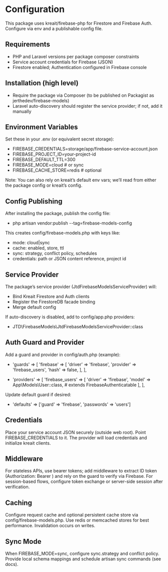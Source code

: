 # Configuration

This package uses kreait/firebase-php for Firestore and Firebase Auth. Configure via env and a publishable config file.

## Requirements
- PHP and Laravel versions per package composer constraints
- Service account credentials for Firebase (JSON)
- Firestore enabled; Authentication configured in Firebase console

## Installation (high level)
- Require the package via Composer (to be published on Packagist as jerthedev/firebase-models)
- Laravel auto-discovery should register the service provider; if not, add it manually

## Environment Variables
Set these in your .env (or equivalent secret storage):

- FIREBASE_CREDENTIALS=storage/app/firebase-service-account.json
- FIREBASE_PROJECT_ID=your-project-id
- FIREBASE_DEFAULT_TTL=300
- FIREBASE_MODE=cloud   # or sync
- FIREBASE_CACHE_STORE=redis   # optional

Note: You can also rely on kreait’s default env vars; we’ll read from either the package config or kreait’s config.

## Config Publishing
After installing the package, publish the config file:

- php artisan vendor:publish --tag=firebase-models-config

This creates config/firebase-models.php with keys like:

- mode: cloud|sync
- cache: enabled, store, ttl
- sync: strategy, conflict policy, schedules
- credentials: path or JSON content reference, project id

## Service Provider
The package’s service provider (JtdFirebaseModelsServiceProvider) will:
- Bind Kreait Firestore and Auth clients
- Register the FirestoreDB facade binding
- Merge default config

If auto-discovery is disabled, add to config/app.php providers:
- JTD\FirebaseModels\JtdFirebaseModelsServiceProvider::class

## Auth Guard and Provider
Add a guard and provider in config/auth.php (example):

- 'guards' => [
  'firebase' => [
    'driver' => 'firebase',
    'provider' => 'firebase_users',
    'hash' => false,
  ],
],

- 'providers' => [
  'firebase_users' => [
    'driver' => 'firebase',
    'model' => App\\Models\\User::class, # extends FirebaseAuthenticatable
  ],
],

Update default guard if desired:
- 'defaults' => ['guard' => 'firebase', 'passwords' => 'users']

## Credentials
Place your service account JSON securely (outside web root). Point FIREBASE_CREDENTIALS to it. The provider will load credentials and initialize kreait clients.

## Middleware
For stateless APIs, use bearer tokens; add middleware to extract ID token (Authorization: Bearer <token>) and rely on the guard to verify via Firebase. For session-based flows, configure token exchange or server-side session after verification.

## Caching
Configure request cache and optional persistent cache store via config/firebase-models.php. Use redis or memcached stores for best performance. Invalidation occurs on writes.

## Sync Mode
When FIREBASE_MODE=sync, configure sync.strategy and conflict policy. Provide local schema mappings and schedule artisan sync commands (see docs).
